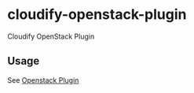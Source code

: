 cloudify-openstack-plugin
=========================

Cloudify OpenStack Plugin

## Usage

See [Openstack Plugin](http://getcloudify.org/guide/3.1/plugin-openstack.html)
